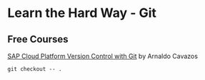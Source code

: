 # Learn the Hard Way - Git

## Free Courses
[SAP Cloud Platform Version Control with Git](https://open.sap.com/courses/git1) by Arnaldo Cavazos


```
git checkout -- .
```
